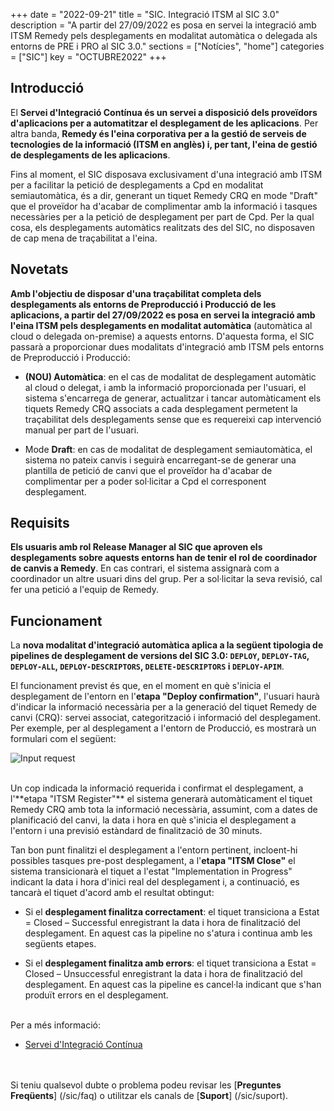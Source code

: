 +++
date        = "2022-09-21"
title       = "SIC. Integració ITSM al SIC 3.0"
description = "A partir del 27/09/2022 es posa en servei la integració amb ITSM Remedy pels desplegaments en modalitat automàtica o delegada als entorns de PRE i PRO al SIC 3.0."
sections    = ["Notícies", "home"]
categories  = ["SIC"]
key         = "OCTUBRE2022"
+++

## Introducció

El **Servei d'Integració Contínua és un servei a disposició dels proveïdors d'aplicacions per a automatitzar el desplegament
de les aplicacions**. Per altra banda, **Remedy és l'eina corporativa per a la gestió de serveis de tecnologies de la informació (ITSM en anglès) i,
per tant, l'eina de gestió de desplegaments de les aplicacions**.

Fins al moment, el SIC disposava exclusivament d'una integració amb ITSM per a facilitar la petició de desplegaments a Cpd en modalitat semiautomàtica, és a dir,
generant un tiquet Remedy CRQ en mode "Draft" que el proveïdor ha d'acabar de complimentar amb la informació i tasques necessàries per a la petició de desplegament per part de Cpd.
Per la qual cosa, els desplegaments automàtics realitzats des del SIC, no disposaven de cap mena de traçabilitat a l'eina.

## Novetats

**Amb l'objectiu de disposar d'una traçabilitat completa dels desplegaments als entorns de Preproducció i Producció de les aplicacions,
a partir del 27/09/2022 es posa en servei la integració amb l'eina ITSM pels desplegaments en modalitat automàtica** (automàtica al cloud o delegada on-premise)
a aquests entorns. D'aquesta forma, el SIC passarà a proporcionar dues modalitats d'integració amb ITSM pels entorns de Preproducció i Producció:

- **(NOU) Automàtica**: en el cas de modalitat de desplegament automàtic al cloud o delegat, i amb la informació proporcionada per l'usuari,
el sistema s'encarrega de generar, actualitzar i tancar automàticament els tiquets Remedy CRQ associats a cada desplegament permetent
la traçabilitat dels desplegaments sense que es requereixi cap intervenció manual per part de l'usuari.

- Mode **Draft**: en cas de modalitat de desplegament semiautomàtica, el sistema no pateix canvis i seguirà encarregant-se de generar
una plantilla de petició de canvi que el proveïdor ha d'acabar de complimentar per a poder sol·licitar a Cpd el corresponent desplegament.

## Requisits

**Els usuaris amb rol Release Manager al SIC que aproven els desplegaments sobre aquests entorns han de tenir el rol de
coordinador de canvis a Remedy**. En cas contrari, el sistema assignarà com a coordinador un altre usuari dins del grup.
Per a sol·licitar la seva revisió, cal fer una petició a l'equip de Remedy.

## Funcionament

La **nova modalitat d'integració automàtica aplica a la següent tipologia de pipelines de desplegament de versions del SIC 3.0: `DEPLOY`, `DEPLOY-TAG`,
`DEPLOY-ALL`, `DEPLOY-DESCRIPTORS`, `DELETE-DESCRIPTORS` i `DEPLOY-APIM`**.

El funcionament previst és que, en el moment en què s'inicia el desplegament de l'entorn
en l'**etapa "Deploy confirmation"**, l'usuari haurà d'indicar la informació necessària per a la generació del tiquet Remedy de canvi (CRQ):
servei associat, categorització i informació del desplegament. Per exemple, per al desplegament a l'entorn de Producció, es mostrarà
un formulari com el següent:

![Input request](/related/sic/3.0/pipeline-input-request-itsm.png)

<br/>
Un cop indicada la informació requerida i confirmat el desplegament, a l'**etapa "ITSM Register"** el sistema generarà automàticament
el tiquet Remedy CRQ amb tota la informació necessària, assumint, com a dates de planificació del canvi, la data i hora en què
s'inicia el desplegament a l'entorn i una previsió estàndard de finalització de 30 minuts.

Tan bon punt finalitzi el desplegament a l'entorn pertinent, incloent-hi possibles tasques pre-post desplegament, a l'**etapa "ITSM Close"**
el sistema transicionarà el tiquet a l'estat "Implementation in Progress" indicant la data i hora d'inici real del desplegament i,
a continuació, es tancarà el tiquet d'acord amb el resultat obtingut:

- Si el **desplegament finalitza correctament**: el tiquet transiciona a Estat = Closed – Successful enregistrant la data i hora de finalització
del desplegament. En aquest cas la pipeline no s'atura i continua amb les següents etapes.

- Si el **desplegament finalitza amb errors**: el tiquet transiciona a Estat = Closed – Unsuccessful enregistrant la data i hora de finalització
del desplegament. En aquest cas la pipeline es cancel·la indicant que s'han produït errors en el desplegament.

<br/>
Per a més informació:

- [Servei d'Integració Contínua](/plataformes/sic/serveis/sic30-serveis/ci/)

<br/><br/>
Si teniu qualsevol dubte o problema podeu revisar les [**Preguntes Freqüents**] (/sic/faq) o utilitzar els canals de [**Suport**] (/sic/suport).